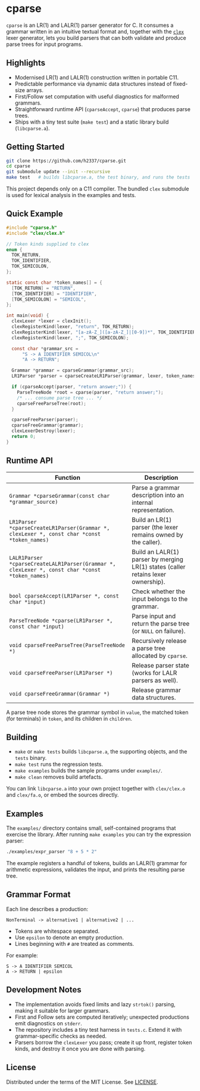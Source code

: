 # cparse

`cparse` is an LR(1) and LALR(1) parser generator for C. It consumes a grammar written in an intuitive textual format and, together with the [`clex`](./clex) lexer generator, lets you build parsers that can both validate and produce parse trees for input programs.

## Highlights

- Modernised LR(1) and LALR(1) construction written in portable C11.
- Predictable performance via dynamic data structures instead of fixed-size arrays.
- First/Follow set computation with useful diagnostics for malformed grammars.
- Straightforward runtime API (`cparseAccept`, `cparse`) that produces parse trees.
- Ships with a tiny test suite (`make test`) and a static library build (`libcparse.a`).

## Getting Started

```bash
git clone https://github.com/h2337/cparse.git
cd cparse
git submodule update --init --recursive
make test   # builds libcparse.a, the test binary, and runs the tests
```

This project depends only on a C11 compiler. The bundled `clex` submodule is used for lexical analysis in the examples and tests.

## Quick Example

```c
#include "cparse.h"
#include "clex/clex.h"

// Token kinds supplied to clex
enum {
  TOK_RETURN,
  TOK_IDENTIFIER,
  TOK_SEMICOLON,
};

static const char *token_names[] = {
  [TOK_RETURN] = "RETURN",
  [TOK_IDENTIFIER] = "IDENTIFIER",
  [TOK_SEMICOLON] = "SEMICOL",
};

int main(void) {
  clexLexer *lexer = clexInit();
  clexRegisterKind(lexer, "return", TOK_RETURN);
  clexRegisterKind(lexer, "[a-zA-Z_]([a-zA-Z_]|[0-9])*", TOK_IDENTIFIER);
  clexRegisterKind(lexer, ";", TOK_SEMICOLON);

  const char *grammar_src =
      "S -> A IDENTIFIER SEMICOL\n"
      "A -> RETURN";

  Grammar *grammar = cparseGrammar(grammar_src);
  LR1Parser *parser = cparseCreateLR1Parser(grammar, lexer, token_names);

  if (cparseAccept(parser, "return answer;")) {
    ParseTreeNode *root = cparse(parser, "return answer;");
    /* ... consume parse tree ... */
    cparseFreeParseTree(root);
  }

  cparseFreeParser(parser);
  cparseFreeGrammar(grammar);
  clexLexerDestroy(lexer);
  return 0;
}
```

## Runtime API

| Function | Description |
|----------|-------------|
| `Grammar *cparseGrammar(const char *grammar_source)` | Parse a grammar description into an internal representation. |
| `LR1Parser *cparseCreateLR1Parser(Grammar *, clexLexer *, const char *const *token_names)` | Build an LR(1) parser (the lexer remains owned by the caller). |
| `LALR1Parser *cparseCreateLALR1Parser(Grammar *, clexLexer *, const char *const *token_names)` | Build an LALR(1) parser by merging LR(1) states (caller retains lexer ownership). |
| `bool cparseAccept(LR1Parser *, const char *input)` | Check whether the input belongs to the grammar. |
| `ParseTreeNode *cparse(LR1Parser *, const char *input)` | Parse input and return the parse tree (or `NULL` on failure). |
| `void cparseFreeParseTree(ParseTreeNode *)` | Recursively release a parse tree allocated by `cparse`. |
| `void cparseFreeParser(LR1Parser *)` | Release parser state (works for LALR parsers as well). |
| `void cparseFreeGrammar(Grammar *)` | Release grammar data structures. |

A parse tree node stores the grammar symbol in `value`, the matched token (for terminals) in `token`, and its children in `children`.

## Building

- `make` or `make tests` builds `libcparse.a`, the supporting objects, and the `tests` binary.
- `make test` runs the regression tests.
- `make examples` builds the sample programs under `examples/`.
- `make clean` removes build artefacts.

You can link `libcparse.a` into your own project together with `clex/clex.o` and `clex/fa.o`, or embed the sources directly.

## Examples

The `examples/` directory contains small, self-contained programs that exercise the library. After running `make examples` you can try the expression parser:

```bash
./examples/expr_parser "8 + 5 * 2"
```

The example registers a handful of tokens, builds an LALR(1) grammar for arithmetic expressions, validates the input, and prints the resulting parse tree.

## Grammar Format

Each line describes a production:

```
NonTerminal -> alternative1 | alternative2 | ...
```

- Tokens are whitespace separated.
- Use `epsilon` to denote an empty production.
- Lines beginning with `#` are treated as comments.

For example:

```
S -> A IDENTIFIER SEMICOL
A -> RETURN | epsilon
```

## Development Notes

- The implementation avoids fixed limits and lazy `strtok()` parsing, making it suitable for larger grammars.
- First and Follow sets are computed iteratively; unexpected productions emit diagnostics on `stderr`.
- The repository includes a tiny test harness in `tests.c`. Extend it with grammar-specific checks as needed.
- Parsers borrow the `clexLexer` you pass; create it up front, register token kinds, and destroy it once you are done with parsing.

## License

Distributed under the terms of the MIT License. See [LICENSE](./LICENSE).
